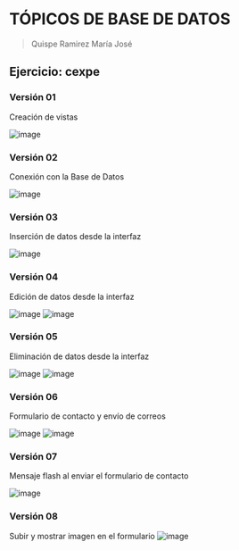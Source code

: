 # TÓPICOS DE BASE DE DATOS
> Quispe Ramirez María José

## Ejercicio: cexpe

### Versión 01
Creación de vistas

![image](https://github.com/MariaJoseQr/tbd-cexpe/assets/142237723/c1540283-5129-4778-979a-7ad13fb5a961)

### Versión 02
Conexión con la Base de Datos

![image](https://github.com/MariaJoseQr/tbd-cexpe/assets/142237723/77c996f9-d6f5-424b-b423-e14bc3d06231)

### Versión 03
Inserción de datos desde la interfaz

![image](https://github.com/MariaJoseQr/tbd-cexpe/assets/142237723/bb667520-a200-43ac-9214-3c1f1655ca04)

### Versión 04
Edición de datos desde la interfaz

![image](https://github.com/MariaJoseQr/tbd-cexpe/assets/142237723/66683e50-30b6-4207-8761-75d2a1aea4e7)
![image](https://github.com/MariaJoseQr/tbd-cexpe/assets/142237723/80932701-b44b-41e3-bffe-dc40ada7169d)

### Versión 05
Eliminación de datos desde la interfaz

![image](https://github.com/MariaJoseQr/tbd-cexpe/assets/142237723/90bf067c-9127-4fe0-9b72-9b63bf9d512e)
![image](https://github.com/MariaJoseQr/tbd-cexpe/assets/142237723/327b5cff-d9f4-4302-8716-0d5204372fd3)

### Versión 06
Formulario de contacto y envío de correos

![image](https://github.com/MariaJoseQr/tbd-cexpe/assets/142237723/35e11c17-4e06-40b9-a77a-d8645991b990)
![image](https://github.com/MariaJoseQr/tbd-cexpe/assets/142237723/2bf8705d-abb1-40f1-b291-bcb7231203a0)

### Versión 07
Mensaje flash al enviar el formulario de contacto

![image](https://github.com/user-attachments/assets/8731deb6-7804-4291-b22f-7f069cfadb81)

### Versión 08
Subir y mostrar imagen en el formulario
![image](https://github.com/user-attachments/assets/6a672cbb-e2f5-48f2-9be6-31bac79eaded)

